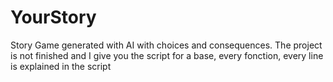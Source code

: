 # YourStory
Story Game generated with AI with choices and consequences.
The project is not finished and I give you the script for a base,
every fonction, every line is explained in the script 
